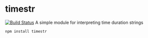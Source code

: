 timestr
=======

[![Build Status](https://secure.travis-ci.org/nbroslawsky/timestr.png?branch=master)](http://travis-ci.org/nbroslawsky/timestr)
A simple module for interpreting time duration strings

`npm install timestr`
